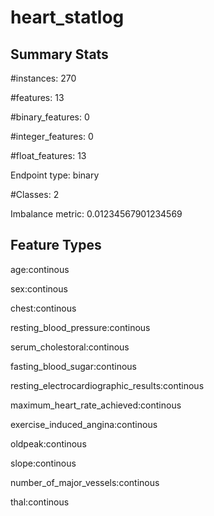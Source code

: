 # heart_statlog

## Summary Stats

#instances: 270

#features: 13

  #binary_features: 0

  #integer_features: 0

  #float_features: 13

Endpoint type: binary

#Classes: 2

Imbalance metric: 0.01234567901234569

## Feature Types

 age:continous

sex:continous

chest:continous

resting_blood_pressure:continous

serum_cholestoral:continous

fasting_blood_sugar:continous

resting_electrocardiographic_results:continous

maximum_heart_rate_achieved:continous

exercise_induced_angina:continous

oldpeak:continous

slope:continous

number_of_major_vessels:continous

thal:continous

